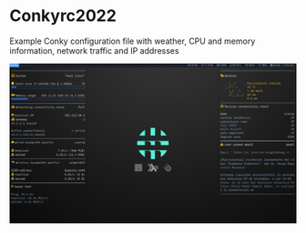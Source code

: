 # Conkyrc2022
Example Conky configuration file with weather, CPU and memory information, network traffic and IP addresses

![alt text](https://github.com/jonathanburgossaldivia/Conkyrc2022/blob/main/my_conky_screenshot.png)

